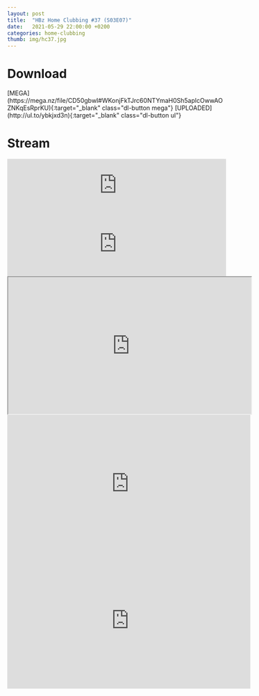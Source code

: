 ```yaml
---
layout: post
title:  "HBz Home Clubbing #37 (S03E07)"
date:   2021-05-29 22:00:00 +0200
categories: home-clubbing
thumb: img/hc37.jpg
---
```

<h1>Download</h1>
[MEGA](https://mega.nz/file/CD50gbwI#WKonjFkTJrc60NTYmaH0Sh5aplcOwwAOZNKqEsRprKU){:target="_blank" class="dl-button mega"}
[UPLOADED](http://ul.to/ybkjxd3n){:target="_blank" class="dl-button ul"}

<h1>Stream</h1>
<iframe width="100%" height="120" src="https://www.mixcloud.com/widget/iframe/?hide_cover=1&feed=%2FHBz_Archive%2F29052021-hbz-home-clubbing-37-s03e07%2F" frameborder="0" ></iframe>

<iframe scrolling="no" id="hearthis_at_track_5953861" width="100%" height="150" src="https://app.hearthis.at/embed/5953861/transparent_black/?hcolor=&color=&style=2&block_size=2&block_space=1&background=1&waveform=0&cover=0&autoplay=0&css=" frameborder="0" allowtransparency allow="autoplay"><p>Listen to <a href="https://hearthis.at/hbzarchive/hc37/" target="_blank">HBz Home Clubbing #37 (S03E07)</a> <span>by</span><a href="https://hearthis.at/hbzarchive/" target="_blank" >HBz_Archive</a> <span>on</span> <a href="https://hearthis.at/" target="_blank">hearthis.at</a></p></iframe>

<iframe id="lbry-iframe" width="560" height="315" src="https://odysee.com/$/embed/hc37/dcbefa7f7d85a87257c95bf95883f8f065fa28ae?r=DgzV1r6o8wsmEEG4g96yVhvmv6p27qo2" allowfullscreen></iframe>

<iframe src="https://vivo.sx/embed/7ca0407067" width="560" height="315" scrolling="no" frameborder="0" allowfullscreen></iframe>

<iframe src="https://voe.sx/e/i9h5a6o0ivsl" width="560" height="315" scrolling="no" frameborder="0" allowfullscreen></iframe>